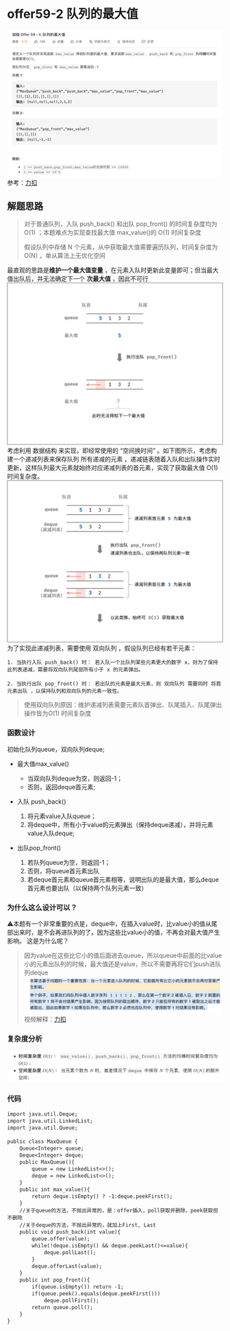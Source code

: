 # offer59-2 队列的最大值
![](offer59-2%20%E9%98%9F%E5%88%97%E7%9A%84%E6%9C%80%E5%A4%A7%E5%80%BC/%E6%88%AA%E5%B1%8F2021-02-19%2014.27.28.png)
参考：[力扣](https://leetcode-cn.com/problems/dui-lie-de-zui-da-zhi-lcof/solution/jian-zhi-offer-59-ii-dui-lie-de-zui-da-z-0pap/)

## 解题思路
> 对于普通队列，入队 push_back() 和出队 pop_front() 的时间复杂度均为 O(1) ；本题难点为实现查找最大值 max_value()的 O(1) 时间复杂度  
>   
> 假设队列中存储 N 个元素，从中获取最大值需要遍历队列，时间复杂度为 O(N) ，单从算法上无优化空间  

最直观的思路是**维护一个最大值变量** ，在元素入队时更新此变量即可；但当最大值出队后，并无法确定下一个 **次最大值** ，因此不可行
![](offer59-2%20%E9%98%9F%E5%88%97%E7%9A%84%E6%9C%80%E5%A4%A7%E5%80%BC/1FFA2D05-39A0-4CD0-98D7-608A72A10B61.png)
考虑利用 数据结构 来实现，即经常使用的 “空间换时间” 。如下图所示，考虑构建一个递减列表来保存队列 所有递减的元素 ，递减链表随着入队和出队操作实时更新，这样队列最大元素就始终对应递减列表的首元素，实现了获取最大值 O(1) 时间复杂度。
![](offer59-2%20%E9%98%9F%E5%88%97%E7%9A%84%E6%9C%80%E5%A4%A7%E5%80%BC/3223BB0B-B76A-4093-8075-401B6A636BC0.png)
为了实现此递减列表，需要使用 双向队列 ，假设队列已经有若干元素：

	1. 当执行入队 push_back() 时： 若入队一个比队列某些元素更大的数字 x，则为了保持此列表递减，需要将双向队列尾部所有小于 x 的元素弹出。
	
	2. 当执行出队 pop_front() 时： 若出队的元素是最大元素，则 双向队列 需要同时 将首元素出队 ，以保持队列和双向队列的元素一致性。
> 使用双向队列原因：维护递减列表需要元素队首弹出、队尾插入、队尾弹出操作皆为*O*(1) 时间复杂度  

### 函数设计
初始化队列queue，双向队列deque;

* 最大值max_value()
	* 当双向队列deque为空，则返回-1；
	* 否则，返回deque首元素;

* 入队 push_back()
	1. 将元素value入队queue；
	2. 将deque中，所有小于value的元素弹出（保持deque递减），并将元素value入队deque;

* 出队pop_front()
	1. 若队列queue为空，则返回-1；
	2. 否则，将queue首元素出队
	3. 若deque首元素和queue首元素相等，说明出队的是最大值，那么deque首元素也要出队（以保持两个队列元素一致）

### 为什么这么设计可以？
⚠️本题有一个非常重要的点是，deque中，在插入value时，比value小的值从尾部出来时，是不会再进队列的了。因为这些比value小的值，不再会对最大值产生影响。
这是为什么呢？
> 因为value在这些比它小的值后面进去queue，所以queue中前面的比value小的元素出队列的时候，最大值还是value，所以不需要再将它们push进队列deque  
![](offer59-2%20%E9%98%9F%E5%88%97%E7%9A%84%E6%9C%80%E5%A4%A7%E5%80%BC/%E6%88%AA%E5%B1%8F2021-02-19%2015.45.17.png)
视频解释：[力扣](https://leetcode-cn.com/problems/dui-lie-de-zui-da-zhi-lcof/solution/yi-miao-jiu-neng-du-dong-de-dong-hua-jie-b4de/)
### 复杂度分析
![](offer59-2%20%E9%98%9F%E5%88%97%E7%9A%84%E6%9C%80%E5%A4%A7%E5%80%BC/%E6%88%AA%E5%B1%8F2021-02-19%2015.46.40.png)

### 代码
```
import java.util.Deque;
import java.util.LinkedList;
import java.util.Queue;

public class MaxQueue {
    Queue<Integer> queue;
    Deque<Integer> deque;
    public MaxQueue(){
        queue = new LinkedList<>();
        deque = new LinkedList<>();
    }
    public int max_value(){
        return deque.isEmpty() ? -1:deque.peekFirst();
    }
    //关于queue的方法，不抛出异常的，是：offer插入，poll获取并删除，peek获取但不删除
    //关于deque的方法，不抛出异常的，就加上First, Last
    public void push_back(int value){
        queue.offer(value);
        while(!deque.isEmpty() && deque.peekLast()<=value){
            deque.pollLast();
        }
        deque.offerLast(value);
    }
    public int pop_front(){
        if(queue.isEmpty()) return -1;
        if(queue.peek().equals(deque.peekFirst()))
            deque.pollFirst();
        return queue.poll();
    }
}
```



